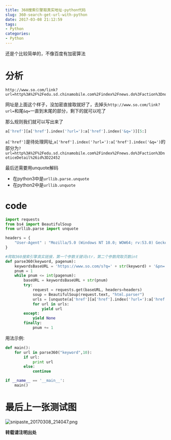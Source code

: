 ```yaml
---
title: 360搜索引擎取真实地址-python代码
slug: 360-search-get-url-with-python
date: 2017-03-08 21:12:59
tags: 
- Python
categories: 
- Python
---
```

还是个比较简单的，不像百度有加密算法
# 分析
```
http://www.so.com/link?url=http%3A%2F%2Fedu.sd.chinamobile.com%2Findex%2Fnews.do%3Faction%3DnoticeDetail%26id%3D22452&q=inurl%3Anews.do&ts=1488978912&t=89c5361a44fe3f52931d25c6de262bb&src=haosou
```
网址是上面这个样子，没加密直接取就好了，去掉头`http://www.so.com/link?url=`和尾`&q=`一直到末尾的部分，剩下的就可以吃了
<!--more-->
那么规则我们就可以写出来了
```python
a['href'][a['href'].index('?url='):a['href'].index('&q=')][5:]
```
`a['href']`是待处理网址,`a['href'].index('?url='):a['href'].index('&q=')`的部分为`?url=http%3A%2F%2Fedu.sd.chinamobile.com%2Findex%2Fnews.do%3Faction%3DnoticeDetail%26id%3D22452`

最后还需要用unquote解码
- 在python3中是`urllib.parse.unquote`
- 在python2中是`urllib.unquote`

# code
```python
import requests
from bs4 import BeautifulSoup
from urllib.parse import unquote

headers = {
    "User-Agent" : "Mozilla/5.0 (Windows NT 10.0; WOW64; rv:53.0) Gecko/20100101 Firefox/53.0"
}

#爬取360搜索引擎真实链接，第一个参数关键词str，第二个参数爬取页数int
def parse360(keyword, pagenum):
    keywordsBaseURL = 'https://www.so.com/s?q=' + str(keyword) + '&pn='
    pnum = 1
    while pnum <= int(pagenum):
        baseURL = keywordsBaseURL + str(pnum)
        try:
            request = requests.get(baseURL, headers=headers)
            soup = BeautifulSoup(request.text, "html.parser")
            urls = [unquote(a['href'][a['href'].index('?url='):a['href'].index('&q=')][5:]) for a in soup.select('li.res-list > h3 > a')]
            for url in urls:
                yield url
        except:
            yield None
        finally:
            pnum += 1
```

用法示例:
```python
def main():
    for url in parse360("keyword",10):
        if url:
            print url
        else:
            continue

if __name__ == '__main__':
    main()
```
# 最后上一张测试图
![snipaste_20170308_214047.png](https://ooo.0o0.ooo/2017/03/08/58c009f5b3c1d.png)


**转载请注明出处**



